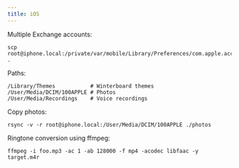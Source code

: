 ```yaml
---
title: iOS
---
```


Multiple Exchange accounts:

    scp root@iphone.local:/private/var/mobile/Library/Preferences/com.apple.accountsettings.plist .

Paths:

    /Library/Themes           # Winterboard themes
    /User/Media/DCIM/100APPLE # Photos
    /User/Media/Recordings    # Voice recordings

Copy photos:

    rsync -v -r root@iphone.local:/User/Media/DCIM/100APPLE ./photos

Ringtone conversion using ffmpeg:

    ffmpeg -i foo.mp3 -ac 1 -ab 128000 -f mp4 -acodec libfaac -y target.m4r
